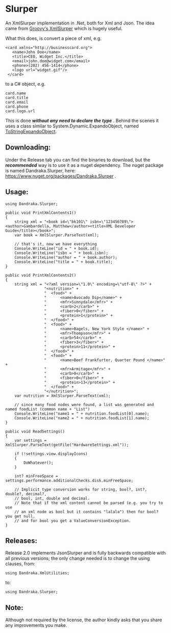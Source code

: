 # Slurper
An XmlSlurper implementation in .Net, both for Xml and Json. The idea came from [Groovy's XmlSlurper](http://groovy-lang.org/processing-xml.html) which is hugely useful.

What this does, is convert a piece of xml, e.g.

```
<card xmlns="http://businesscard.org">
   <name>John Doe</name>
   <title>CEO, Widget Inc.</title>
   <email>john.doe@widget.com</email>
   <phone>(202) 456-1414</phone>
   <logo url="widget.gif"/>
 </card>
```

to a C# object, e.g.

```
card.name
card.title
card.email
card.phone
card.logo.url
```

This is done ***without any need to declare the type*** . Behind the scenes it uses a class similar to System.Dynamic.ExpandoObject, named [ToStringExpandoObject](https://gist.github.com/kcuzner/3670e78ae1707a0e959d).

## Downloading:
Under the Release tab you can find the binaries to download, but the ***recommended*** way is to use it as a nuget dependency. The nuget package is named Dandraka.Slurper, here: https://www.nuget.org/packages/Dandraka.Slurper .

## Usage:

```
using Dandraka.Slurper;

public void PrintXmlContents1()
{
	string xml = "<book id=\"bk101\" isbn=\"123456789\"><author>Gambardella, Matthew</author><title>XML Developer Guide</title></book>";
	var book = XmlSlurper.ParseText(xml);

	// that's it, now we have everything
	Console.WriteLine("id = " + book.id);
	Console.WriteLine("isbn = " + book.isbn);
	Console.WriteLine("author = " + book.author);
	Console.WriteLine("title = " + book.title);
}

public void PrintXmlContents2()
{
	string xml = "<?xml version=\"1.0\" encoding=\"utf-8\" ?>" +
				 "<nutrition>" +
				 "	<food>" +
				 "		<name>Avocado Dip</name>" +
				 "		<mfr>Sunnydale</mfr>" +
				 "		<carb>2</carb>" +
				 "		<fiber>0</fiber>" +
				 "		<protein>1</protein>" +
				 "	</food>" +
				 "	<food>" +
				 "		<name>Bagels, New York Style </name>" +
				 "		<mfr>Thompson</mfr>" +
				 "		<carb>54</carb>" +
				 "		<fiber>3</fiber>" +
				 "		<protein>11</protein>" +
				 "	</food>" +
				 "	<food>" +
				 "		<name>Beef Frankfurter, Quarter Pound </name>" +
				 "		<mfr>Armitage</mfr>" +
				 "		<carb>8</carb>" +
				 "		<fiber>0</fiber>" +
				 "		<protein>13</protein>" +
				 "	</food>" +
				 "</nutrition>";
	var nutrition = XmlSlurper.ParseText(xml);

	// since many food nodes were found, a list was generated and named foodList (common name + "List")
	Console.WriteLine("name1 = " + nutrition.foodList[0].name);
	Console.WriteLine("name2 = " + nutrition.foodList[1].name);
}

public void ReadSettings()
{
	var settings = XmlSlurper.ParseText(getFile("HardwareSettings.xml"));
            
	if (!settings.view.displayIcons)
	{
		DoWhatever();
	}
	    
	int? minFreeSpace = settings.performance.additionalChecks.disk.minFreeSpace;

	// Implicit type conversion works for string, bool?, int?, double?, decimal?, 
	// bool, int, double and decimal.
	// Note that if the xml content cannot be parsed (e.g. you try to use 
	// an xml node as bool but it contains "lalala") then for bool? you get null, 
	// and for bool you get a ValueConversionException.
}
```

## Releases: 
Release 2.0 implements JsonSlurper and is fully backwards compatible with all previous versions; the only change needed is to change the using clauses, from:

```using Dandraka.XmlUtilities;``` 

to:

```using Dandraka.Slurper;```

## Note: 
Although not required by the license, the author kindly asks that you share any improvements you make.
